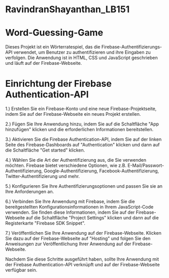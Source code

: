 # RavindranShayanthan_LB151

# Word-Guessing-Game
Dieses Projekt ist ein Wörterratespiel, das die Firebase-Authentifizierungs-API verwendet, um Benutzer zu authentifizieren und ihre Eingaben zu verfolgen. Die Anwendung ist in HTML, CSS und JavaScript geschrieben und läuft auf der Firebase-Webseite. 

# Einrichtung der Firebase Authentication-API

1.)   Erstellen Sie ein Firebase-Konto und eine neue Firebase-Projektseite, indem Sie auf der Firebase-Webseite ein neues Projekt erstellen.

2.)   Fügen Sie Ihre Anwendung hinzu, indem Sie auf die Schaltfläche "App hinzufügen" klicken und die erforderlichen Informationen bereitstellen.

3.)   Aktivieren Sie die Firebase Authentication-API, indem Sie auf der linken Seite des Firebase-Dashboards auf "Authentication" klicken und dann auf die Schaltfläche "Get started" klicken.

4.)   Wählen Sie die Art der Authentifizierung aus, die Sie verwenden möchten. Firebase bietet verschiedene Optionen, wie z.B. E-Mail/Passwort-Authentifizierung, Google-Authentifizierung, Facebook-Authentifizierung, Twitter-Authentifizierung und mehr.

5.)   Konfigurieren Sie Ihre Authentifizierungsoptionen und passen Sie sie an Ihre Anforderungen an.

6.)   Verbinden Sie Ihre Anwendung mit Firebase, indem Sie die bereitgestellten Konfigurationsinformationen in Ihrem JavaScript-Code verwenden. Sie finden diese Informationen, indem Sie auf der Firebase-Webseite auf die Schaltfläche "Project Settings" klicken und dann auf die Registerkarte "Firebase SDK Snippet".

7.)   Veröffentlichen Sie Ihre Anwendung auf der Firebase-Webseite. Klicken Sie dazu auf der Firebase-Webseite auf "Hosting" und folgen Sie den Anweisungen zur Veröffentlichung Ihrer Anwendung auf der Firebase-Webseite.


Nachdem Sie diese Schritte ausgeführt haben, sollte Ihre Anwendung mit der Firebase Authentication-API verknüpft und auf der Firebase-Webseite verfügbar sein. 
